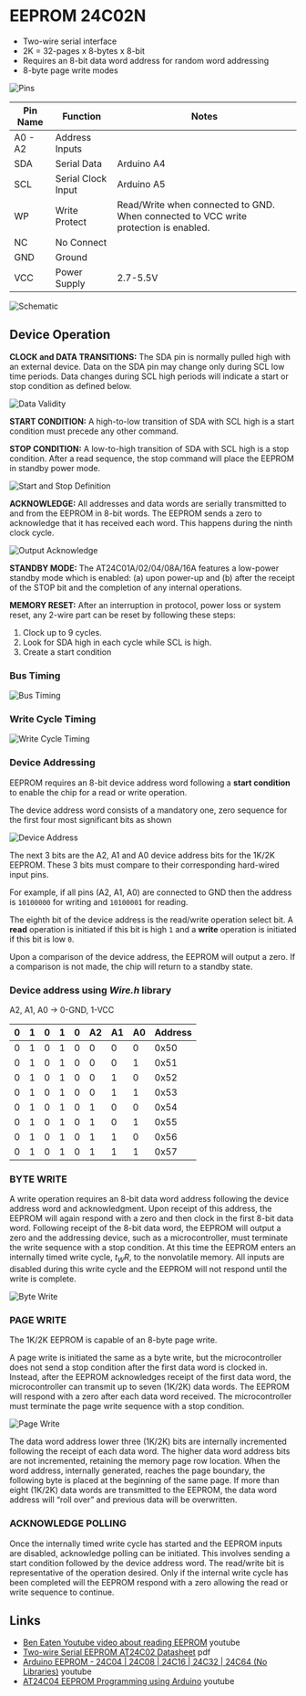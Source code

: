 # EEPROM 24C02N

- Two-wire serial interface
- 2K = 32-pages x 8-bytes x 8-bit
- Requires an 8-bit data word address for random word addressing
- 8-byte page write modes

![Pins](doc/pins.png)

Pin Name |Function          |Notes
---------|------------------|-----
A0 - A2  |Address Inputs    |
SDA      |Serial Data       |Arduino A4
SCL      |Serial Clock Input|Arduino A5
WP       |Write Protect     |Read/Write when connected to GND. When connected to VCC write protection is enabled.
NC       |No Connect        |
GND      |Ground            |
VCC      |Power Supply      |2.7-5.5V

![Schematic](doc/Schematic_2022_eeprom_24c02_2022-12-04.png)

## Device Operation

**CLOCK and DATA TRANSITIONS:** The SDA pin is normally pulled high with an external device. Data on the SDA pin may change only during SCL low time periods. Data changes during SCL high periods will indicate a start or stop condition as defined below.

![Data Validity](doc/figure-4.png)

**START CONDITION:** A high-to-low transition of SDA with SCL high is a start condition must precede any other command.

**STOP CONDITION:** A low-to-high transition of SDA with SCL high is a stop condition. After a read sequence, the stop command will place the EEPROM in standby power mode.

![Start and Stop Definition](doc/figure-5.png)

**ACKNOWLEDGE:** All addresses and data words are serially transmitted to and from the EEPROM in 8-bit words. The EEPROM sends a zero to acknowledge that it has received each word. This happens during the ninth clock cycle.

![Output Acknowledge](doc/figure-6.png)

**STANDBY MODE:** The AT24C01A/02/04/08A/16A features a low-power standby mode which is enabled: (a) upon power-up and (b) after the receipt of the STOP bit and the completion of any internal operations.

**MEMORY RESET:** After an interruption in protocol, power loss or system reset, any 2-wire part can be reset by following these steps:

1. Clock up to 9 cycles.
2. Look for SDA high in each cycle while SCL is high.
3. Create a start condition

### Bus Timing

![Bus Timing](doc/figure-2.png)

### Write Cycle Timing

![Write Cycle Timing](doc/figure-3.png)

### Device Addressing

EEPROM requires an 8-bit device address word following a **start condition** to enable the chip for a read or write operation.

The device address word consists of a mandatory one, zero sequence for the first four most significant bits as shown

![Device Address](doc/figure-7.png)

The next 3 bits are the A2, A1 and A0 device address bits for the 1K/2K EEPROM. These 3 bits must compare to their corresponding hard-wired input pins.

For example, if all pins (A2, A1, A0) are connected to GND then the address is `10100000` for writing and `10100001` for reading.

The eighth bit of the device address is the read/write operation select bit. A **read** operation is initiated if this bit is high `1` and a **write** operation is initiated if this bit is low `0`.

Upon a comparison of the device address, the EEPROM will output a zero. If a comparison is not made, the chip will return to a standby state.

### Device address using _Wire.h_ library

A2, A1, A0 -> 0-GND, 1-VCC

0 |1 |0 |1 |0 |A2|A1|A0|Address
--|--|--|--|--|--|--|--|---
0 |1 |0 |1 |0 |0 |0 |0 |0x50
0 |1 |0 |1 |0 |0 |0 |1 |0x51
0 |1 |0 |1 |0 |0 |1 |0 |0x52
0 |1 |0 |1 |0 |0 |1 |1 |0x53
0 |1 |0 |1 |0 |1 |0 |0 |0x54
0 |1 |0 |1 |0 |1 |0 |1 |0x55
0 |1 |0 |1 |0 |1 |1 |0 |0x56
0 |1 |0 |1 |0 |1 |1 |1 |0x57


### BYTE WRITE

A write operation requires an 8-bit data word address following the device address word and acknowledgment. Upon receipt of this address, the EEPROM will again respond with a zero and then clock in the first 8-bit data word. Following receipt of the 8-bit data word, the EEPROM will output a zero and the addressing device, such as a microcontroller, must terminate the write sequence with a stop condition. At this time the EEPROM enters an internally timed write cycle, $t_WR$, to the nonvolatile memory. All inputs are disabled during this write cycle and the EEPROM will not respond until the write is complete.

![Byte Write](doc/figure-8.png)

### PAGE WRITE

The 1K/2K EEPROM is capable of an 8-byte page write.

A page write is initiated the same as a byte write, but the microcontroller does not send a stop condition after the first data word is clocked in. Instead, after the EEPROM acknowledges receipt of the first data word, the microcontroller can transmit up to seven (1K/2K) data words. The EEPROM will respond with a zero after each data word received. The microcontroller must terminate the page write sequence with a stop condition.

![Page Write](doc/figure-9.png)

The data word address lower three (1K/2K) bits are internally incremented following the receipt of each data word. The higher data word address bits are not incremented, retaining the memory page row location. When the word address, internally generated, reaches the page boundary, the following byte is placed at the beginning of the same page. If more than eight (1K/2K) data words are transmitted to the EEPROM, the data word address will “roll over” and previous data will be overwritten.

### ACKNOWLEDGE POLLING

Once the internally timed write cycle has started and the EEPROM inputs are disabled, acknowledge polling can be initiated. This involves sending a start condition followed by the device address word. The read/write bit is representative of the operation desired. Only if the internal write cycle has been completed will the EEPROM respond with a zero allowing the read or write sequence to continue.



## Links

- [Ben Eaten Youtube video about reading EEPROM](https://www.youtube.com/watch?v=a6EWIh2D1NQ) youtube
- [Two-wire Serial EEPROM AT24C02 Datasheet](doc/datasheet_24c02n.pdf) pdf
- [Arduino EEPROM - 24C04 | 24C08 | 24C16 | 24C32 | 24C64 (No Libraries)](https://www.youtube.com/watch?v=WZ5GESc6424) youtube
- [AT24C04 EEPROM Programming using Arduino](https://www.youtube.com/watch?v=urfhXmCd-uA) youtube
